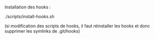Installation des hooks :

./scripts/install-hooks.sh


(si modification des scripts de hooks, il faut réinstaller les hooks et donc supprimer les symlinks de .git/hooks)